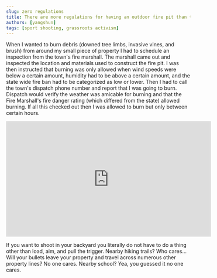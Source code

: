 ```yaml
---
slug: zero regulations
title: There are more regulations for having an outdoor fire pit than target shooting in your backyard
authors: [yangshun]
tags: [sport shooting, grassroots activism]
---
```


When I wanted to burn debris (downed tree limbs, invasive vines, and brush) from around my small piece of property I had to schedule an inspection from the town's fire marshall. The marshall came out and inspected the location and materials used to construct the fire pit. <!-- truncate --> I was then instructed that burning was only allowed when wind speeds were below a certain amount, humidity had to be above a certain amount, and the state wide fire ban had to be categorized as low or lower. Then I had to call the town's dispatch phone number and report that I was going to burn. Dispatch would verify the weather was amicable for burning and that the Fire Marshall's fire danger rating (which differed from the state) allowed burning. If all this checked out then I was allowed to burn but only between certain hours.

<iframe width="560" height="315" src="https://www.youtube.com/embed/1V50xkcIApA?si=N_TniHfhUfUcDwND" title="YouTube video player" frameborder="0" allow="accelerometer; autoplay; clipboard-write; encrypted-media; gyroscope; picture-in-picture; web-share" referrerpolicy="strict-origin-when-cross-origin" allowfullscreen></iframe>

If you want to shoot in your backyard you literally do not have to do a thing other than load, aim, and pull the trigger. Nearby hiking trails? Who cares... Will your bullets leave your property and travel across numerous other property lines? No one cares. Nearby school? Yea, you guessed it no one cares.
